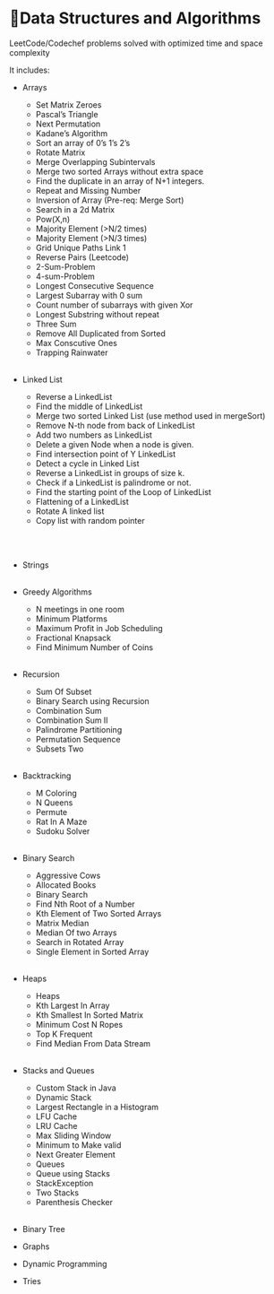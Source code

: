 # 🎯Data Structures and Algorithms 

LeetCode/Codechef problems solved with optimized time and space complexity



It includes: 
 * Arrays 
    * Set Matrix Zeroes
	* Pascal’s Triangle
	* Next Permutation
	* Kadane’s Algorithm
	* Sort an array of 0’s 1’s 2’s
    * Rotate Matrix
	* Merge Overlapping Subintervals
	* Merge two sorted Arrays without extra space
	* Find the duplicate in an array of N+1 integers.
	* Repeat and Missing Number
	* Inversion of Array (Pre-req: Merge Sort)
	* Search in a 2d Matrix
	* Pow(X,n)
	* Majority Element (>N/2 times)	
	* Majority Element (>N/3 times)
	* Grid Unique Paths	Link 1	
	* Reverse Pairs (Leetcode)
	* 2-Sum-Problem	
	* 4-sum-Problem	
	* Longest Consecutive Sequence
	* Largest Subarray with 0 sum
	* Count number of subarrays with given Xor
	* Longest Substring without repeat
    * Three Sum
    * Remove All Duplicated from Sorted
    * Max Conscutive Ones
    * Trapping Rainwater
	<br><br>
* Linked List 
	* Reverse a LinkedList
	* Find the middle of LinkedList	
	* Merge two sorted Linked List (use method used in mergeSort)
	* Remove N-th node from back of LinkedList
	* Add two numbers as LinkedList
	* Delete a given Node when a node is given.
	* Find intersection point of Y LinkedList
	* Detect a cycle in Linked List
	* Reverse a LinkedList in groups of size k.
	* Check if a LinkedList is palindrome or not.
	* Find the starting point of the Loop of LinkedList
	* Flattening of a LinkedList
    * Rotate A linked list
    * Copy list with random pointer

	<br><br>
* Strings
  <br><br>
* Greedy Algorithms 
	* N meetings in one room
    * Minimum Platforms
    * Maximum Profit in Job Scheduling
    * Fractional Knapsack
    * Find Minimum Number of Coins
	  <br><br>
* Recursion 
	* Sum Of Subset
    * Binary Search using Recursion
    * Combination Sum
    * Combination Sum II
    * Palindrome Partitioning
    * Permutation Sequence
    * Subsets Two
  <br><br>
* Backtracking 
  * M Coloring
  * N Queens
  * Permute
  * Rat In A Maze
  * Sudoku Solver
	<br><br>
* Binary Search
  * Aggressive Cows
  * Allocated Books
  * Binary Search
  * Find Nth Root of a Number
  * Kth Element of Two Sorted Arrays
  * Matrix Median
  * Median Of two Arrays
  * Search in Rotated Array
  * Single Element in Sorted Array
	<br><br>
* Heaps
  * Heaps
  * Kth Largest In Array
  * Kth Smallest In Sorted Matrix
  * Minimum Cost N Ropes
  * Top K Frequent
  * Find Median From Data Stream
<br><br>
* Stacks and Queues 
  * Custom Stack in Java
  * Dynamic Stack
  * Largest Rectangle in a Histogram
  * LFU Cache
  * LRU Cache
  * Max Sliding Window
  * Minimum to Make valid
  * Next Greater Element
  * Queues
  * Queue using Stacks
  * StackException
  * Two Stacks
  * Parenthesis Checker
	<br><br>
* Binary Tree
* Graphs 
* Dynamic Programming 
* Tries 


